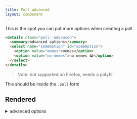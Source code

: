 ```yaml
---
title: Poll advanced
layout: component
---
```


This is the spot you can put more options when creating a poll

```html
<details class="poll--advanced">
  <summary>advanced options</summary>
  <select name="someOption" id="someOption">
    <option value="memes">memes</option>
    <option value="no-memes">no memes 😭</option>
  </select>
</details>
```

> Note: not supported on Firefox, needs a polyfill

This should be inside the `.poll` form

## Rendered

<details class="poll--advanced">
  <summary>advanced options</summary>
  <select name="someOption" id="someOption">
    <option value="memes">memes</option>
    <option value="no-memes">no memes 😭</option>
  </select>
</details>
